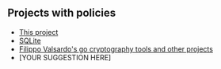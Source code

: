 ## Projects with policies

* [This project](CONTRIBUTING.md)
* [SQLite](https://www.sqlite.org/copyright.html)
* [Filippo Valsardo's go cryptography tools and other projects](https://github.com/FiloSottile/FiloSottile/blob/main/maintenance.md#prs-might-get-reimplemented)
* [YOUR SUGGESTION HERE]
